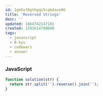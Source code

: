 ```yaml
---
id: 1gm5sf0gtkgqs5cqbdave06
title: 'Reversed Strings'
desc: ''
updated: 1664742147181
created: 1591614780000
tags:
  - javascript
  - 8-kyu
  - codewars
  - answer
---
```


### JavaScript

```js
function solution(str) {
  return str.split('').reverse().join('');
}
```
